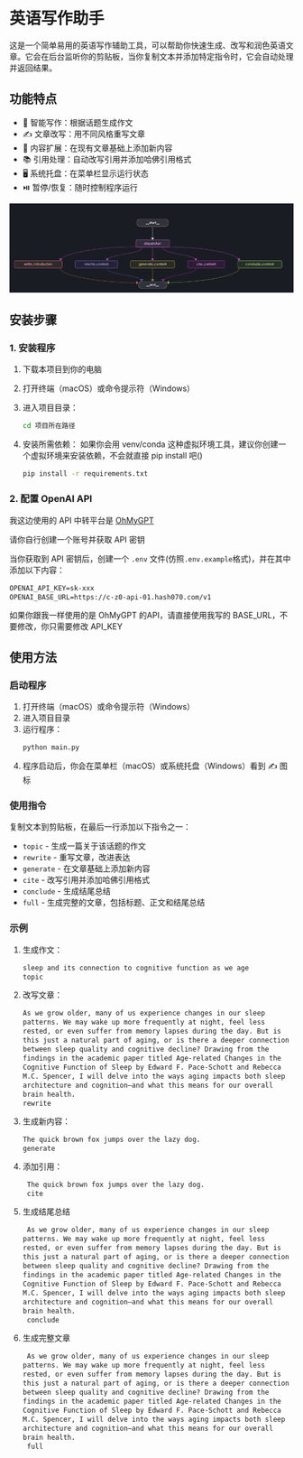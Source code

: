 # 英语写作助手

这是一个简单易用的英语写作辅助工具，可以帮助你快速生成、改写和润色英语文章。它会在后台监听你的剪贴板，当你复制文本并添加特定指令时，它会自动处理并返回结果。

## 功能特点

- 🎯 智能写作：根据话题生成作文
- ✍️ 文章改写：用不同风格重写文章
- 📝 内容扩展：在现有文章基础上添加新内容
- 📚 引用处理：自动改写引用并添加哈佛引用格式
- 🖥️ 系统托盘：在菜单栏显示运行状态
- ⏯️ 暂停/恢复：随时控制程序运行

![img.png](pics/img.png)

## 安装步骤


### 1. 安装程序

1. 下载本项目到你的电脑
2. 打开终端（macOS）或命令提示符（Windows）
3. 进入项目目录：
   ```bash
   cd 项目所在路径
   ```
4. 安装所需依赖：
    如果你会用 venv/conda 这种虚拟环境工具，建议你创建一个虚拟环境来安装依赖，不会就直接 pip install 吧()

   ```bash
   pip install -r requirements.txt
   ```

### 2. 配置 OpenAI API

我这边使用的 API 中转平台是 [OhMyGPT](https://next.ohmygpt.com/apis)

请你自行创建一个账号并获取 API 密钥

当你获取到 API 密钥后，创建一个 `.env` 文件(仿照`.env.example`格式)，并在其中添加以下内容：

```
OPENAI_API_KEY=sk-xxx
OPENAI_BASE_URL=https://c-z0-api-01.hash070.com/v1
```

如果你跟我一样使用的是 OhMyGPT 的API，请直接使用我写的 BASE_URL，不要修改，你只需要修改 API_KEY

## 使用方法

### 启动程序

1. 打开终端（macOS）或命令提示符（Windows）
2. 进入项目目录
3. 运行程序：
   ```bash
   python main.py
   ```
4. 程序启动后，你会在菜单栏（macOS）或系统托盘（Windows）看到 ✍️ 图标

### 使用指令

复制文本到剪贴板，在最后一行添加以下指令之一：

- `topic` - 生成一篇关于该话题的作文
- `rewrite` - 重写文章，改进表达
- `generate` - 在文章基础上添加新内容
- `cite` - 改写引用并添加哈佛引用格式
- `conclude` - 生成结尾总结
- `full` - 生成完整的文章，包括标题、正文和结尾总结

### 示例

1. 生成作文：
   ```
   sleep and its connection to cognitive function as we age 
   topic
   ```

2. 改写文章：
   ```
   As we grow older, many of us experience changes in our sleep patterns. We may wake up more frequently at night, feel less rested, or even suffer from memory lapses during the day. But is this just a natural part of aging, or is there a deeper connection between sleep quality and cognitive decline? Drawing from the findings in the academic paper titled Age-related Changes in the Cognitive Function of Sleep by Edward F. Pace-Schott and Rebecca M.C. Spencer, I will delve into the ways aging impacts both sleep architecture and cognition—and what this means for our overall brain health.
   rewrite
   ```

3. 生成新内容：
   ```
   The quick brown fox jumps over the lazy dog.
   generate
   ```

4. 添加引用：
   ```
    The quick brown fox jumps over the lazy dog.
    cite
   ```

5. 生成结尾总结
    ```
     As we grow older, many of us experience changes in our sleep patterns. We may wake up more frequently at night, feel less rested, or even suffer from memory lapses during the day. But is this just a natural part of aging, or is there a deeper connection between sleep quality and cognitive decline? Drawing from the findings in the academic paper titled Age-related Changes in the Cognitive Function of Sleep by Edward F. Pace-Schott and Rebecca M.C. Spencer, I will delve into the ways aging impacts both sleep architecture and cognition—and what this means for our overall brain health.
     conclude
    ```
   
6. 生成完整文章
    ```
     As we grow older, many of us experience changes in our sleep patterns. We may wake up more frequently at night, feel less rested, or even suffer from memory lapses during the day. But is this just a natural part of aging, or is there a deeper connection between sleep quality and cognitive decline? Drawing from the findings in the academic paper titled Age-related Changes in the Cognitive Function of Sleep by Edward F. Pace-Schott and Rebecca M.C. Spencer, I will delve into the ways aging impacts both sleep architecture and cognition—and what this means for our overall brain health.
     full
    ```